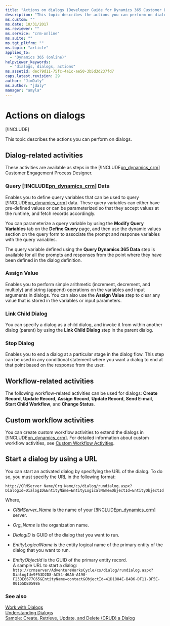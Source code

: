 ```yaml
---
title: "Actions on dialogs (Developer Guide for Dynamics 365 Customer Engagement) | MicrosoftDocs"
description: "This topic describes the actions you can perform on dialogs using the Dynamics 365 Customer Engagement web services (SDK). "
ms.custom: ""
ms.date: 10/31/2017
ms.reviewer: ""
ms.service: "crm-online"
ms.suite: ""
ms.tgt_pltfrm: ""
ms.topic: "article"
applies_to: 
  - "Dynamics 365 (online)"
helpviewer_keywords: 
  - "dialogs, dialogs, actions"
ms.assetid: dec79d11-75fc-4a1c-ae50-3b5d3d237fd7
caps.latest.revision: 29
author: "JimDaly"
ms.author: "jdaly"
manager: "amyla"
---
```

# Actions on dialogs

[!INCLUDE[](../includes/cc_applies_to_update_9_0_0.md)]

This topic describes the actions you can perform on dialogs.  

<a name="DialogRelated"></a>   

## Dialog-related activities

 These activities are available as steps in the [!INCLUDE[pn_dynamics_crm](../includes/pn-dynamics-crm.md)] Customer Engagement Process Designer.  

### Query [!INCLUDE[pn_dynamics_crm](../includes/pn-dynamics-crm.md)] Data

 Enables you to define query variables that can be used to query [!INCLUDE[pn_dynamics_crm](../includes/pn-dynamics-crm.md)] data. 
These query variables can either have pre-defined values or can be parameterized so that they accept values at the runtime, 
and fetch records accordingly.  

 You can parameterize a query variable by using the **Modify Query Variables** tab on the **Define Query** page, 
and then use the dynamic values section on the query form to associate the prompt and response variables with the query variables.  

 The query variable defined using the **Query Dynamics 365 Data** step is available for all the prompts and responses from the point where they 
have been defined in the dialog definition.  

### Assign Value

 Enables you to perform simple arithmetic (increment, decrement, and multiply) and string (append) operations on the variables and input arguments 
in dialogs. You can also use the **Assign Value** step to clear any value that is stored in the variables or input parameters.  

### Link Child Dialog

 You can specify a dialog as a child dialog, and invoke it from within another dialog (parent) by using the **Link Child Dialog** step in the parent 
dialog.  

### Stop Dialog

 Enables you to end a dialog at a particular stage in the dialog flow. This step can be used in any conditional statement where you want a dialog to 
end at that point based on the response from the user.  

<a name="WorkflowRelated"></a>   

## Workflow-related activities

 The following workflow-related activities can be used for dialogs: **Create Record**, **Update Record**, **Assign Record**, **Update Record**, 
**Send E-mail**, **Start Child Workflow**, and **Change Status**.  

<a name="CustomActivities"></a>   

## Custom workflow activities

 You can create custom workflow activities to extend the dialogs in [!INCLUDE[pn_dynamics_crm](../includes/pn-dynamics-crm.md)]. For detailed 
information about custom workflow activities, see [Custom Workflow Activities](custom-workflow-activities-workflow-assemblies.md).  

<a name="StartDialog"></a>   

## Start a dialog by using a URL

 You can start an activated dialog by specifying the URL of the dialog. To do so, you must specify the URL in the following format:  

```
http://CRMServer_Name/Org_Name/cs/dialog/rundialog.aspx?DialogId=DialogID&EntityName=EntityLogicalName&ObjectId=EntityObjectId  
```

 Where,  

- *CRMServer_Name* is the name of your [!INCLUDE[pn_dynamics_crm](../includes/pn-dynamics-crm.md)] server.  

- _Org_Name_ is the organization name.  

- _DialogID_ is GUID of the dialog that you want to run.  

- _EntityLogicalName_ is the entity logical name of the primary entity of the dialog that you want to run.  

- _EntityObjectId_ is the GUID of the primary entity record.  
  A sample URL to start a dialog:  
  `http://crmserver/AdventureWorksCycle/cs/dialog/rundialog.aspx?DialogId=9F53D2D8-AC54-46A6-A190-F23DE6677C65&EntityName=contact&ObjectId=41D1884E-B4B6-DF11-BF5E-00155DB05986`  
     

### See also

 [Work with Dialogs](use-dialogs-guided-processes.md)  
 [Understanding Dialogs](understand-dialogs.md)  
 [Sample: Create, Retrieve, Update, and Delete (CRUD) a Dialog](sample-create-retrieve-update-delete-dialog.md)
